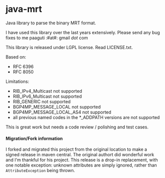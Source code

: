 java-mrt
========

Java library to parse the binary MRT format.

I have used this library over the last years extensively.
Please send any bug fixes to me paaguti :#at#: gmail _dot_ com

This library is released under LGPL license. Read LICENSE.txt.

Based on:
* RFC 6396
* RFC 8050

Limitations:
* RIB_IPv4_Multicast not supported
* RIB_IPv6_Multicast not supported
* RIB_GENERIC not supported
* BGP4MP_MESSAGE_LOCAL not supported
* BGP4MP_MESSAGE_LOCAL_AS4 not supported
* all previous named codes in the *_ADDPATH versions are not supported

This is great work but needs a code review / polishing and test cases.

#### Migration/Fork information

I forked and migrated this project from the original location to make a signed release in maven central. The original authort did wonderful work and I'm thankful for his project. This release is a drop-in replacement, with one notable exception: unknown attributes are simply ignored, rather than `AttributeException` being thrown.
